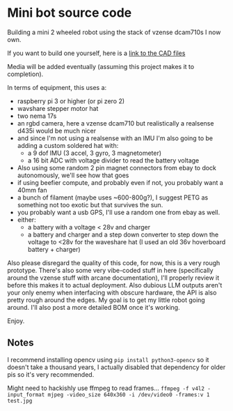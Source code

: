 # Mini bot source code

Building a mini 2 wheeled robot using the stack of vzense dcam710s I now own.

If you want to build one yourself, here is a [link to the CAD files](https://cad.onshape.com/documents/859567020c25581cd00fa078/w/ef91500aa8063739cecb03bb/e/cc4760a3813c1951d3898e3d?renderMode=0&uiState=68cabb8f8419a3e3d36768c4)

Media will be added eventually (assuming this project makes it to completion).

In terms of equipment, this uses a:
- raspberry pi 3 or higher (or pi zero 2)
- wavshare stepper motor hat
- two nema 17s
- an rgbd camera, here a vzense dcam710 but realistically a realsense d435i would be much nicer
- and since I'm not using a realsense with an IMU I'm also going to be adding a custom soldered hat with:
  - a 9 dof IMU (3 accel, 3 gyro, 3 magnetometer)
  - a 16 bit ADC with voltage divider to read the battery voltage
- Also using some random 2 pin magnet connectors from ebay to dock autonomously, we'll see how that goes
- if using beefier compute, and probably even if not, you probably want a 40mm fan
- a bunch of filament (maybe uses ~600-800g?), I suggest PETG as something not too exotic but that survives the sun.
- you probably want a usb GPS, I'll use a random one from ebay as well.
- either:
  - a battery with a voltage < 28v and charger
  - a battery and charger and a step down converter to step down the voltage to <28v for the waveshare hat (I used an old 36v hoverboard battery + charger)

Also please disregard the quality of this code, for now, this is a very rough prototype.
There's also some very vibe-coded stuff in here (specifically around the vzense stuff with arcane documentation), I'll properly review it before this makes it to actual deployment.
Also dubious LLM outputs aren't your only enemy when interfacing with obscure hardware, the API is also pretty rough around the edges.
My goal is to get my little robot going around.
I'll also post a more detailed BOM once it's working.

Enjoy.

## Notes

I recommend installing opencv using `pip install python3-opencv` so it doesn't take a thousand years, I actually disabled that dependency for older pis so it's very recommended.

Might need to hackishly use ffmpeg to read frames...
`ffmpeg -f v4l2 -input_format mjpeg -video_size 640x360 -i /dev/video0 -frames:v 1 test.jpg`
